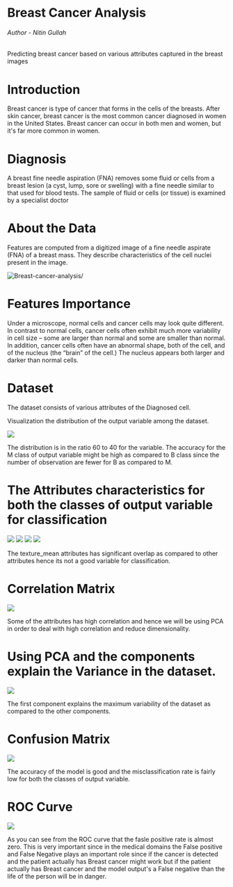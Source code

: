 # Breast Cancer Analysis
###### Author - Nitin Gullah 

Predicting breast cancer based on various attributes captured in the breast images


# Introduction
Breast cancer is type of cancer that forms in the cells of the breasts. After skin cancer, breast cancer is the most common cancer diagnosed in women in the United States. Breast cancer can occur in both men and women, but it's far more common in women.

# Diagnosis
A breast fine needle aspiration (FNA) removes some fluid or cells from a breast lesion (a cyst, lump, sore or swelling) with a fine needle similar to that used for blood tests. The sample of fluid or cells (or tissue) is examined by a specialist doctor


# About the Data
Features are computed from a digitized image of a fine needle aspirate (FNA) of a breast mass.  They describe characteristics of the cell nuclei present in the image.

![Breast-cancer-analysis/](images/0.png)


# Features Importance
Under a microscope, normal cells and cancer cells may look quite different. In contrast to normal cells, cancer cells often exhibit much more variability in cell size – some are larger than normal and some are smaller than normal. In addition, cancer cells often have an abnormal shape, both of the cell, and of the nucleus (the “brain” of the cell.) The nucleus appears both larger and darker than normal cells.



# Dataset

The dataset consists of various attributes of the Diagnosed cell. 

 Visualization the distribution of the output variable among the dataset.

![](Images/1.png)

The distribution is in the ratio 60 to 40 for the variable. The accuracy for the M class of output variable might be high as compared to B class since the number of observation are fewer for B as compared to M.



# The Attributes characteristics for both the classes of output variable for classification 


![](Images/2.png)
![](Images/3.png)
![](Images/4.png)
![](Images/5.png)

The texture_mean  attributes has significant overlap as compared to other attributes hence its not a good variable for classification.





# Correlation Matrix

![](Images/6.png)


Some of the attributes has high correlation and hence we will be using PCA in order to deal with high correlation and reduce dimensionality.




# Using PCA and the components explain the Variance in the dataset.


![](Images/7.png)



The first component explains the maximum variability of the dataset as compared to the other components.







# Confusion Matrix




![](Images/8.png)



The accuracy of the model is good and the misclassification rate is  fairly low for both the classes of  output variable.







# ROC Curve



![](Images/9.png)


As you can see from the ROC curve that the fasle positive rate is almost zero. This is very important since in the medical domains the False positive and False Negative plays an important role since if the cancer is detected and the patient actually has Breast cancer might work but if the patient actually has Breast cancer and the model output's a False negative than the life of the person will be in danger.
